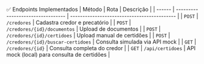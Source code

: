 ✅ Endpoints Implementados
| Método | Rota                              | Descrição                                   |
| ------ | --------------------------------- | ------------------------------------------- |
| `POST` | `/credores`                       | Cadastra credor e precatório                |
| `POST` | `/credores/{id}/documentos`       | Upload de documentos                        |
| `POST` | `/credores/{id}/certidoes`        | Upload manual de certidões                  |
| `POST` | `/credores/{id}/buscar-certidoes` | Consulta simulada via API mock              |
| `GET`  | `/credores/{id}`                  | Consulta completa do credor                 |
| `GET`  | `/api/certidoes`                  | API mock (local) para consulta de certidões |
